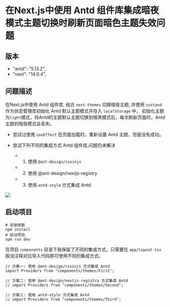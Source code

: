 # 在Next.js中使用 Antd 组件库集成暗夜模式主题切换时刷新页面暗色主题失效问题

## 版本

- "antd": "5.13.2",
- "next": "14.0.4",

## 问题描述

在Next.js中使用 Antd 组件库, 结合 `next-themes` 切换暗夜主题, 并使用 `zustand` 作为状态管理库初始化 Antd 默认主题模式并存入 `localStorage` 中， 初始化主题为`light`模式，将Antd的主题默认主题切换到暗黑模式后，每次刷新页面时，Antd主题的暗夜模式会丢失。

- 尝试过使用 `useEffect` 在页面加载时，重新设置 Antd 主题，但是没有成功。

- 尝试下列不同的集成方式 Antd 组件库,问题仍未解决
  - 1. 使用 `@ant-design/cssinjs`
  - 2. 使用 @ant-design/nextjs-registry
  - 3. 使用 `antd-style` 方式集成 Antd

![](https://cdn.jsdelivr.net/gh/liaoyio/imgHosting/Next.js/antd-err.gif)

## 启动项目

```shell
# 安装依赖
npm install
# 启动项目
npm run dev
```

在项目 `components` 目录下我保留了不同的集成方式，只需要在 `app/layout.tsx` 取消注释对应导入代码即可使用不同的集成方式。

```tsx
// 方案一: 使用 @ant-design/cssinjs 方式集成 Antd
import Providers from "components/themes/First";

// 方案二: 使用 @ant-design/nextjs-registry 方式集成 Antd
// import Providers from "components/themes/Second";

// 方案三: 使用 antd-style 方式集成 Antd
// import Providers from "components/themes/Third";
```
